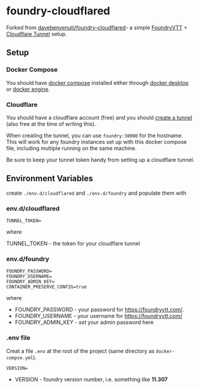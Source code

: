 # foundry-cloudflared

Forked from [davebenvenuti/foundry-cloudflared](https://github.com/davebenvenuti/foundry-cloudflared)- a simple [FoundryVTT](https://foundryvtt.com) + [Cloudflare Tunnel](https://www.cloudflare.com/products/tunnel/) setup.

## Setup

### Docker Compose

You should have [docker compose](https://docs.docker.com/compose/) installed either through [docker desktop](https://docs.docker.com/desktop/) or [docker engine](https://docs.docker.com/engine/).

### Cloudflare

You should have a cloudflare account (free) and you should [create a tunnel](https://developers.cloudflare.com/cloudflare-one/connections/connect-networks/get-started/) (also free at the time of writing this).

When creating the tunnel, you can use `foundry:30000` for the hostname.  This will work for any foundry instances set up with this docker compose file, including multiple running on the same machine.

Be sure to keep your tunnel token handy from setting up a cloudflare tunnel.

## Environment Variables

create `./env.d/cloudflared` and `./env.d/foundry` and populate them with

### env.d/cloudflared
```
TUNNEL_TOKEN=
```

where

TUNNEL_TOKEN - the token for your cloudflare tunnel

### env.d/foundry
```
FOUNDRY_PASSWORD=           
FOUNDRY_USERNAME=
FOUNDRY_ADMIN_KEY=
CONTAINER_PRESERVE_CONFIG=true
```
where 

- FOUNDRY_PASSWORD - your password for https://foundryvtt.com/.           
- FOUNDRY_USERNAME - your username for https://foundryvtt.com/
- FOUNDRY_ADMIN_KEY - *set* your admin password here

### .env file

Creat a file `.env` at the root of the project (same directory as `docker-compse.yml`).

```
VERSION=
```
- VERSION - foundry version number, i.e. something like **11.307**




